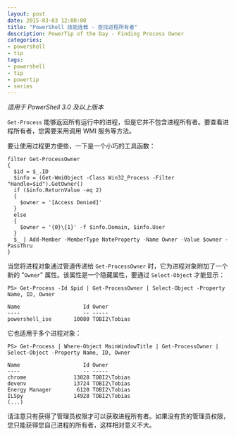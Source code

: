 ```yaml
---
layout: post
date: 2015-03-03 12:00:00
title: "PowerShell 技能连载 - 查找进程所有者"
description: PowerTip of the Day - Finding Process Owner
categories:
- powershell
- tip
tags:
- powershell
- tip
- powertip
- series
---
```

_适用于 PowerShell 3.0 及以上版本_

`Get-Process` 能够返回所有运行中的进程，但是它并不包含进程所有者。要查看进程所有者，您需要采用调用 WMI 服务等方法。

要让使用过程更方便些，一下是一个小巧的工具函数：

    filter Get-ProcessOwner
    {
      $id = $_.ID
      $info = (Get-WmiObject -Class Win32_Process -Filter "Handle=$id").GetOwner()
      if ($info.ReturnValue -eq 2)
      {
        $owner = '[Access Denied]'
      }
      else
      {
        $owner = '{0}\{1}' -f $info.Domain, $info.User
      }
      $_ | Add-Member -MemberType NoteProperty -Name Owner -Value $owner -PassThru
    }

当您将进程对象通过管道传递给 `Get-ProcessOwner` 时，它为进程对象附加了一个新的 "`Owner`" 属性。该属性是一个隐藏属性，要通过 `Select-Object` 才能显示：

    PS> Get-Process -Id $pid | Get-ProcessOwner | Select-Object -Property Name, ID, Owner

    Name                    Id Owner
    ----                    -- -----
    powershell_ise       10080 TOBI2\Tobias

它也适用于多个进程对象：

    PS> Get-Process | Where-Object MainWindowTitle | Get-ProcessOwner | Select-Object -Property Name, ID, Owner

    Name                    Id Owner
    ----                    -- -----
    chrome               13028 TOBI2\Tobias
    devenv               13724 TOBI2\Tobias
    Energy Manager        6120 TOBI2\Tobias
    ILSpy                14928 TOBI2\Tobias
    (...)

请注意只有获得了管理员权限才可以获取进程所有者。如果没有货的管理员权限，您只能获得您自己进程的所有者，这样相对意义不大。

<!--本文国际来源：[Finding Process Owner](http://community.idera.com/powershell/powertips/b/tips/posts/finding-process-owner)-->
